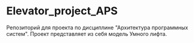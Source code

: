 # Elevator_project_APS
Репозиторий для проекта по дисциплине "Архитектура программных систем". Проект представляет из себя модель Умного лифта.

